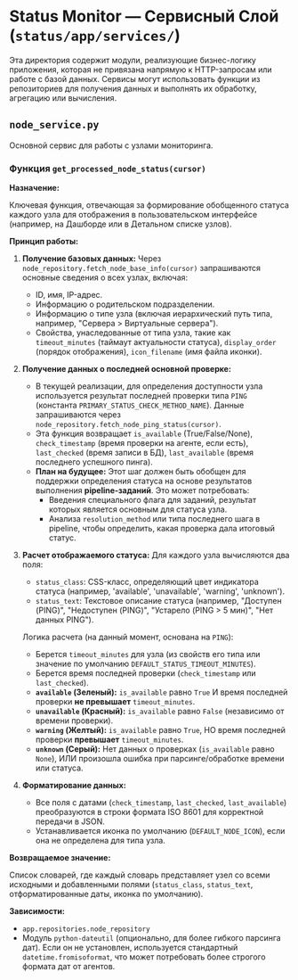 # Status Monitor — Сервисный Слой (`status/app/services/`)

Эта директория содержит модули, реализующие бизнес-логику приложения, которая не привязана напрямую к HTTP-запросам или работе с базой данных. Сервисы могут использовать функции из репозиториев для получения данных и выполнять их обработку, агрегацию или вычисления.

## `node_service.py`

Основной сервис для работы с узлами мониторинга.

### Функция `get_processed_node_status(cursor)`

**Назначение:**

Ключевая функция, отвечающая за формирование обобщенного статуса каждого узла для отображения в пользовательском интерфейсе (например, на Дашборде или в Детальном списке узлов).

**Принцип работы:**

1.  **Получение базовых данных:** Через `node_repository.fetch_node_base_info(cursor)` запрашиваются основные сведения о всех узлах, включая:
    *   ID, имя, IP-адрес.
    *   Информацию о родительском подразделении.
    *   Информацию о типе узла (включая иерархический путь типа, например, "Сервера > Виртуальные сервера").
    *   Свойства, унаследованные от типа узла, такие как `timeout_minutes` (таймаут актуальности статуса), `display_order` (порядок отображения), `icon_filename` (имя файла иконки).

2.  **Получение данных о последней основной проверке:**
    *   В текущей реализации, для определения доступности узла используется результат последней проверки типа `PING` (константа `PRIMARY_STATUS_CHECK_METHOD_NAME`). Данные запрашиваются через `node_repository.fetch_node_ping_status(cursor)`.
    *   Эта функция возвращает `is_available` (True/False/None), `check_timestamp` (время проверки на агенте, если есть), `last_checked` (время записи в БД), `last_available` (время последнего успешного пинга).
    *   **План на будущее:** Этот шаг должен быть обобщен для поддержки определения статуса на основе результатов выполнения **pipeline-заданий**. Это может потребовать:
        *   Введения специального флага для заданий, результат которых является основным для статуса узла.
        *   Анализа `resolution_method` или типа последнего шага в pipeline, чтобы определить, какая проверка дала итоговый статус.

3.  **Расчет отображаемого статуса:** Для каждого узла вычисляются два поля:
    *   `status_class`: CSS-класс, определяющий цвет индикатора статуса (например, 'available', 'unavailable', 'warning', 'unknown').
    *   `status_text`: Текстовое описание статуса (например, "Доступен (PING)", "Недоступен (PING)", "Устарело (PING > 5 мин)", "Нет данных PING").

    Логика расчета (на данный момент, основана на `PING`):
    *   Берется `timeout_minutes` для узла (из свойств его типа или значение по умолчанию `DEFAULT_STATUS_TIMEOUT_MINUTES`).
    *   Берется время последней проверки (`check_timestamp` или `last_checked`).
    *   **`available` (Зеленый):** `is_available` равно `True` И время последней проверки **не превышает** `timeout_minutes`.
    *   **`unavailable` (Красный):** `is_available` равно `False` (независимо от времени проверки).
    *   **`warning` (Желтый):** `is_available` равно `True`, НО время последней проверки **превышает** `timeout_minutes`.
    *   **`unknown` (Серый):** Нет данных о проверках (`is_available` равно `None`), ИЛИ произошла ошибка при парсинге/обработке времени или статуса.

4.  **Форматирование данных:**
    *   Все поля с датами (`check_timestamp`, `last_checked`, `last_available`) преобразуются в строки формата ISO 8601 для корректной передачи в JSON.
    *   Устанавливается иконка по умолчанию (`DEFAULT_NODE_ICON`), если она не определена для типа узла.

**Возвращаемое значение:**

Список словарей, где каждый словарь представляет узел со всеми исходными и добавленными полями (`status_class`, `status_text`, отформатированные даты, иконка по умолчанию).

**Зависимости:**

*   `app.repositories.node_repository`
*   Модуль `python-dateutil` (опционально, для более гибкого парсинга дат). Если он не установлен, используется стандартный `datetime.fromisoformat`, что может потребовать более строгого формата дат от агентов.
